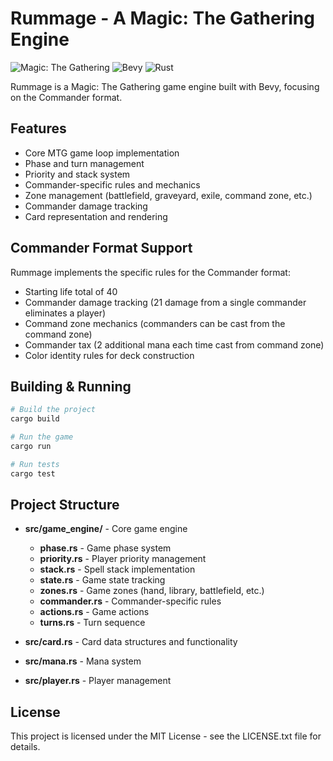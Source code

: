 # Rummage - A Magic: The Gathering Engine

![Magic: The Gathering](https://img.shields.io/badge/MTG-Commander-green)
![Bevy](https://img.shields.io/badge/Bevy-0.15.3-blue)
![Rust](https://img.shields.io/badge/Rust-2024-orange)

Rummage is a Magic: The Gathering game engine built with Bevy, focusing on the Commander format.

## Features

- Core MTG game loop implementation
- Phase and turn management
- Priority and stack system
- Commander-specific rules and mechanics
- Zone management (battlefield, graveyard, exile, command zone, etc.)
- Commander damage tracking
- Card representation and rendering

## Commander Format Support

Rummage implements the specific rules for the Commander format:

- Starting life total of 40
- Commander damage tracking (21 damage from a single commander eliminates a player)
- Command zone mechanics (commanders can be cast from the command zone)
- Commander tax (2 additional mana each time cast from command zone)
- Color identity rules for deck construction

## Building & Running

```bash
# Build the project
cargo build

# Run the game
cargo run

# Run tests
cargo test
```

## Project Structure

- **src/game_engine/** - Core game engine
  - **phase.rs** - Game phase system
  - **priority.rs** - Player priority management
  - **stack.rs** - Spell stack implementation
  - **state.rs** - Game state tracking
  - **zones.rs** - Game zones (hand, library, battlefield, etc.)
  - **commander.rs** - Commander-specific rules
  - **actions.rs** - Game actions
  - **turns.rs** - Turn sequence

- **src/card.rs** - Card data structures and functionality
- **src/mana.rs** - Mana system
- **src/player.rs** - Player management

## License

This project is licensed under the MIT License - see the LICENSE.txt file for details.